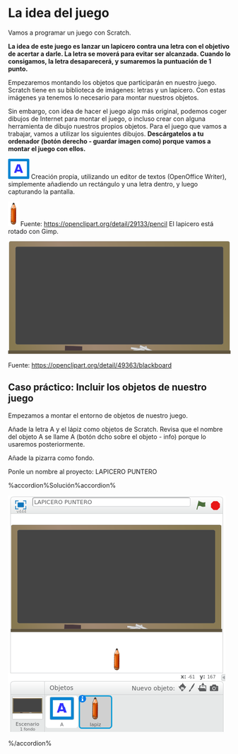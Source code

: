 
# La idea del juego

Vamos a programar un juego con Scratch.

**La idea de este juego es lanzar un lapicero contra una letra con el objetivo de acertar a darle. La letra se moverá para evitar ser alcanzada. Cuando lo consigamos, la letra desaparecerá, y sumaremos la puntuación de 1 punto.**

Empezaremos montando los objetos que participarán en nuestro juego. Scratch tiene en su biblioteca de imágenes: letras y un lapicero. Con estas imágenes ya tenemos lo necesario para montar nuestros objetos.

Sin embargo, con idea de hacer el juego algo más original, podemos coger dibujos de Internet para montar el juego, o incluso crear con alguna herramienta de dibujo nuestros propios objetos. Para el juego que vamos a trabajar, vamos a utilizar los siguientes dibujos.
**Descárgatelos a tu ordenador (botón derecho - guardar imagen como) porque vamos a montar el juego con ellos.**

![](img/a.png) Creación propia, utilizando un editor de textos (OpenOffice Writer), simplemente añadiendo un rectángulo y una letra dentro, y luego capturando la pantalla.



![](img/lapiz.png)  Fuente: https://openclipart.org/detail/29133/pencil El lapicero está rotado con Gimp. 

![](img/blackboard-800px.png)

Fuente: https://openclipart.org/detail/49363/blackboard 

## Caso práctico: Incluir los objetos de nuestro juego

Empezamos a montar el entorno de objetos de nuestro juego.

Añade la letra A y el lápiz como objetos de Scratch. Revisa que el nombre del objeto A se llame A (botón dcho sobre el objeto - info) porque lo usaremos posteriormente.

Añade la pizarra como fondo.

Ponle un nombre al proyecto: LAPICERO PUNTERO





%accordion%Solución%accordion%

![](img/Seleccion_063.png)

%/accordion%